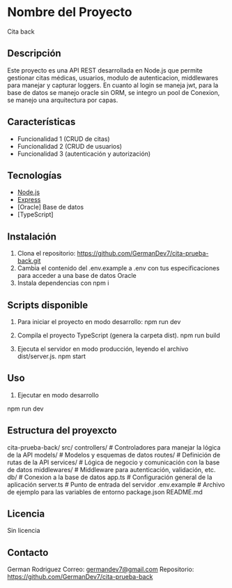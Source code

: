 # Nombre del Proyecto
 Cita back

## Descripción

Este proyecto es una API REST desarrollada en Node.js que permite gestionar citas médicas, usuarios, modulo de autenticacion, middlewares para manejar y capturar loggers.
En cuanto al login se maneja jwt, para la base de datos se manejo oracle sin ORM, se integro un pool de Conexion, se manejo una arquitectura por capas.


## Características

- Funcionalidad 1 (CRUD de citas)
- Funcionalidad 2 (CRUD de usuarios)
- Funcionalidad 3 (autenticación y autorización)


## Tecnologías

- [Node.js](https://nodejs.org/)
- [Express](https://expressjs.com/)
- [Oracle] Base de datos
- [TypeScript]

## Instalación

1. Clona el repositorio:
   https://github.com/GermanDev7/cita-prueba-back.git
2. Cambia el contenido del .env.example a .env con tus especificaciones para acceder a una base de datos Oracle
3. Instala dependencias con npm i

## Scripts disponible

1. Para iniciar el proyecto en modo desarrollo:
npm run dev

2. Compila el proyecto TypeScript (genera la carpeta dist). 
npm run build

3. Ejecuta el servidor en modo producción, leyendo el archivo dist/server.js. 
npm start

## Uso 

1. Ejecutar en modo desarrollo

npm run dev

## Estructura del proyexcto

cita-prueba-back/
src/
controllers/      # Controladores para manejar la lógica de la API
models/           # Modelos y esquemas de datos
routes/           # Definición de rutas de la API
services/         # Lógica de negocio y comunicación con la base de datos
middlewares/      # Middleware para autenticación, validación, etc.
db/               # Conexion a la base de datos
app.ts            # Configuración general de la aplicación
server.ts         # Punto de entrada del servidor
.env.example          # Archivo de ejemplo para las variables de entorno
 package.json
README.md

## Licencia

Sin licencia

## Contacto
German Rodriguez
Correo: germandev7@gmail.com
Repositorio: https://github.com/GermanDev7/cita-prueba-back